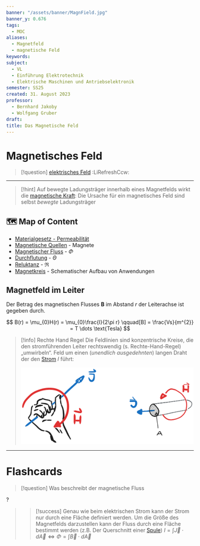 ```yaml
---
banner: "/assets/banner/MagnField.jpg"
banner_y: 0.676
tags:
  - MOC
aliases:
  - Magnetfeld
  - magnetische Feld
keywords: 
subject:
  - VL
  - Einführung Elektrotechnik
  - Elektrische Maschinen und Antriebselektronik
semester: SS25
created: 31. August 2023
professor:
  - Bernhard Jakoby
  - Wolfgang Gruber
draft: 
title: Das Magnetische Feld
---
```

 

# Magnetisches Feld

> [!question] [elektrisches Feld](elektrisches%20Feld.md) :LiRefreshCcw:

---


> [!hint] Auf bewegte Ladungsträger innerhalb eines Magnetfelds wirkt die [magnetische Kraft](Laplace-Kraft.md):
> Die Ursache für ein magnetisches Feld sind selbst *bewegte* Ladungsträger

## 🗺️ Map of Content

- [Materialgesetz - Permeabilität](../Physik/Konstanten/Permeablität.md)
- [Magnetische Quellen](Magnetische%20Quellen.md) - Magnete
- [Magnetischer Fluss](Magnetischer%20Fluss.md) - $\Phi$
- [Durchflutung](Durchflutung.md) - $\Theta$
- [Reluktanz](Maschinen/Reluktanz.md) - $\mathfrak{R}$
- [Magnetkreis](Maschinen/Magnetkreis.md) - Schematischer Aufbau von Anwendungen

## Magnetfeld im Leiter

Der Betrag des magnetischen Flusses $\mathbf{B}$ im Abstand $r$ der Leiterachse ist gegeben durch. 

$$
B(r) = \mu_{0}H(r) = \mu_{0}\frac{I}{2\pi r} \qquad[B] = \frac{Vs}{m^{2}} = T \dots \text{Tesla}
$$

> [!info] Rechte Hand Regel
> Die Feldlinien sind konzentrische Kreise, die den stromführenden Leiter rechtswendig (s. Rechte-Hand-Regel) „umwirbeln“. Feld um einen (*unendlich ausgedehnten*) langen Draht der den [Strom](elektrischer%20Strom.md) 𝐼 führt:
>
> ![invert_dark|300](assets/rechteHandmagn.png)


---

# Flashcards

> [!question] Was beschreibt der magnetische Fluss
> 
?
> > [!success] Genau wie beim elektrischen Strom kann der Strom nur durch eine Fläche definiert werden.
> > Um die Größe des Magnetfelds darzustellen kann der Fluss durch eine Fläche bestimmt werden (z.B. Der Querschnitt einer [Spule](Induktivität.md))
> > $I = \int  \vec{J}\cdot d\vec{A} \iff \Phi = \int \vec{B}\cdot d\vec{A}$
<!--SR:!2024-03-16,1,230-->
